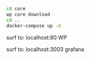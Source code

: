 ```bash
cd core
wp core download
cd ..
docker-compose up -d
```


surf to: localhost:80 WP


surf to: localhost:3003 grafana
